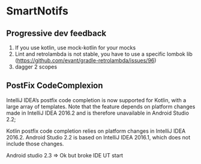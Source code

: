 # SmartNotifs
Progressive dev feedback
----------------------
1. If you use kotlin, use mock-kotlin for your mocks
2. Lint and retrolambda is not stable, you have to use a specific lombok lib (https://github.com/evant/gradle-retrolambda/issues/96)
3. dagger 2 scopes

PostFix CodeComplexion
----------------------

IntelliJ IDEA’s postfix code completion is now supported for Kotlin, with a large array of templates.
 Note that the feature depends on platform changes made in IntelliJ IDEA 2016.2 and is therefore unavailable in Android Studio 2.2;

Kotlin postfix code completion relies on platform changes in IntelliJ IDEA 2016.2.
 Android Studio 2.2 is based on IntelliJ IDEA 2016.1,
 which does not include those changes.
 
 Android studio 2.3 => Ok but broke IDE UT start
